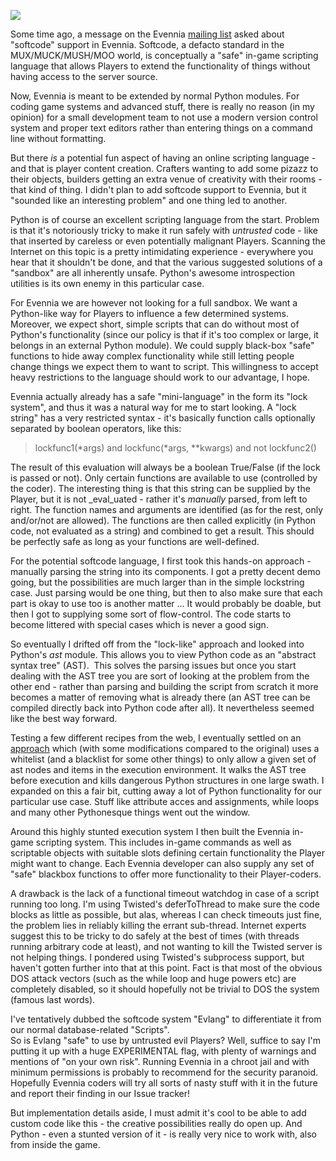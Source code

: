 [![](https://3.bp.blogspot.com/-ICX3MmHP4t0/T9UobF85chI/AAAAAAAABRs/806SyA-AQzc/s1600/broken+egg.jpg)](https://3.bp.blogspot.com/-ICX3MmHP4t0/T9UobF85chI/AAAAAAAABRs/806SyA-AQzc/s1600/broken+egg.jpg)

Some time ago, a message on the Evennia [mailing list](https://groups.google.com/forum/?fromgroups#%21topic/evennia/l5w_AcRdLds) asked about "softcode" support in Evennia. Softcode, a defacto standard in the MUX/MUCK/MUSH/MOO world, is conceptually a "safe" in-game scripting language that allows Players to extend the functionality of things without having access to the server source.  
  
Now, Evennia is meant to be extended by normal Python modules. For coding game systems and advanced stuff, there is really no reason (in my opinion) for a small development team to not use a modern version control system and proper text editors rather than entering things on a command line without formatting.  
  
But there _is_ a potential fun aspect of having an online scripting language - and that is player content creation. Crafters wanting to add some pizazz to their objects, builders getting an extra venue of creativity with their rooms - that kind of thing. I didn't plan to add softcode support to Evennia, but it "sounded like an interesting problem" and one thing led to another.  
  
Python is of course an excellent scripting language from the start. Problem is that it's notoriously tricky to make it run safely with _untrusted_ code - like that inserted by careless or even potentially malignant Players. Scanning the Internet on this topic is a pretty intimidating experience - everywhere you hear that it shouldn't be done, and that the various suggested solutions of a "sandbox" are all inherently unsafe. Python's awesome introspection utilities is its own enemy in this particular case.  
  
For Evennia we are however not looking for a full sandbox. We want a Python-like way for Players to influence a few determined systems. Moreover, we expect short, simple scripts that can do without most of Python's functionality (since our policy is that if it's too complex or large, it belongs in an external Python module). We could supply black-box "safe" functions to hide away complex functionality while still letting people change things we expect them to want to script. This willingness to accept heavy restrictions to the language should work to our advantage, I hope.  
  
Evennia actually already has a safe "mini-language" in the form its "lock system", and thus it was a natural way for me to start looking. A "lock string" has a very restricted syntax - it's basically function calls optionally separated by boolean operators, like this:  

> lockfunc1(*args) and lockfunc(*args, **kwargs) and not lockfunc2()

The result of this evaluation will always be a boolean True/False (if the lock is passed or not). Only certain functions are available to use (controlled by the coder). The interesting thing is that this string can be supplied by the Player, but it is not _eval_uated - rather it's _manually_ parsed, from left to right. The function names and arguments are identified (as for the rest, only and/or/not are allowed). The functions are then called explicitly (in Python code, not evaluated as a string) and combined to get a result. This should be perfectly safe as long as your functions are well-defined.  
  
  
For the potential softcode language, I first took this hands-on approach - manually parsing the string into its components. I got a pretty decent demo going, but the possibilities are much larger than in the simple lockstring case. Just parsing would be one thing, but then to also make sure that each part is okay to use too is another matter ... It would probably be doable, but then I got to supplying some sort of flow-control. The code starts to become littered with special cases which is never a good sign.  
  
So eventually I drifted off from the "lock-like" approach and looked into Python's _ast_ module. This allows you to view Python code as an "abstract syntax tree" (AST).  This solves the parsing issues but once you start dealing with the AST tree you are sort of looking at the problem from the other end - rather than parsing and building the script from scratch it more becomes a matter of removing what is already there (an AST tree can be compiled directly back into Python code after all). It nevertheless seemed like the best way forward.  
  
Testing a few different recipes from the web, I eventually settled on an [approach](http://code.activestate.com/recipes/496746/) which (with some modifications compared to the original) uses a whitelist (and a blacklist for some other things) to only allow a given set of ast nodes and items in the execution environment. It walks the AST tree before execution and kills dangerous Python structures in one large swath. I expanded on this a fair bit, cutting away a lot of Python functionality for our particular use case. Stuff like attribute acces and assignments, while loops and many other Pythonesque things went out the window.  
  
Around this highly stunted execution system I then built the Evennia in-game scripting system. This includes in-game commands as well as scriptable objects with suitable slots defining certain functionality the Player might want to change. Each Evennia developer can also supply any set of "safe" blackbox functions to offer more functionality to their Player-coders.  
  
A drawback is the lack of a functional timeout watchdog in case of a script running too long. I'm using Twisted's deferToThread to make sure the code blocks as little as possible, but alas, whereas I can check timeouts just fine,  the problem lies in reliably killing the errant sub-thread. Internet experts suggest this to be tricky to do safely at the best of times (with threads running arbitrary code at least), and not wanting to kill the Twisted server is not helping things. I pondered using Twisted's subprocess support, but haven't gotten further into that at this point. Fact is that most of the obvious DOS attack vectors (such as the while loop and huge powers etc) are completely disabled, so it should hopefully not be trivial to DOS the system (famous last words).  
  
I've tentatively dubbed the softcode system "Evlang" to differentiate it from our normal database-related "Scripts".  
So is Evlang "safe" to use by untrusted evil Players? Well, suffice to say I'm putting it up with a huge EXPERIMENTAL flag, with plenty of warnings and mentions of "on your own risk". Running Evennia in a chroot jail and with minimum permissions is probably to recommend for the security paranoid. Hopefully Evennia coders will try all sorts of nasty stuff with it in the future and report their finding in our Issue tracker!  
  
But implementation details aside, I must admit it's cool to be able to add custom code like this - the creative possibilities really do open up. And Python - even a stunted version of it - is really very nice to work with, also from inside the game.